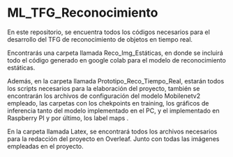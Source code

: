 # ML_TFG_Reconocimiento

En este repositorio, se encuentra todos los códigos necesarios para el desarrollo del TFG de reconocimiento de objetos en tiempo real. 

Encontrarás una carpeta llamada Reco_Img_Estáticas, en donde se incluirá todo el código generado en google colab para el modelo de reconocimiento estáticas.

Además, en la carpeta llamada Prototipo_Reco_Tiempo_Real, estarán todos los scripts necesarios para la elaboración del proyecto, también se encontrarán
los archivos de configuración del modelo Mobilenetv2 empleado, las carpetas con los chekpoints en training, los gráficos de inferencia tanto del modelo implementado en el PC, 
y el implementado en Raspberry PI y por último, los label maps .


En la carpeta llamada Latex, se encontrará todos los archivos necesarios para la redacción del proyecto en Overleaf. Junto con todas las imágenes empleadas en el proyecto.







